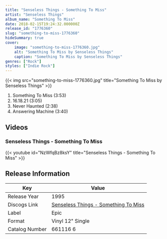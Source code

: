 ```yaml
---
title: "Senseless Things - Something To Miss"
artist: "Senseless Things"
album_name: "Something To Miss"
date: 2018-02-15T19:24:32.000000Z
release_id: "1776360"
slug: "something-to-miss-1776360"
hideSummary: true
cover:
    image: "something-to-miss-1776360.jpg"
    alt: "Something To Miss by Senseless Things"
    caption: "Something To Miss by Senseless Things"
genres: ["Rock"]
styles: ["Indie Rock"]
---
```


{{< img src="something-to-miss-1776360.jpg" title="Something To Miss by Senseless Things" >}}

<!-- section break -->

1. Something To Miss (3:53)
2. 16.18.21 (3:05)
3. Never Haunted (2:38)
4. Answering Machine (3:40)

<!-- section break -->




## Videos
### Senseless Things - Something To Miss
{{< youtube id="NzWfqBz8ksY" title="Senseless Things - Something To Miss" >}}<br>



## Release Information
|  Key           | Value                                                |
| ---------------| ---------------------------------------------------- |
| Release Year   | 1995                                   |
| Discogs Link   | [Senseless Things - Something To Miss](https://www.discogs.com/release/1776360-Senseless-Things-Something-To-Miss) |
| Label          | Epic |
| Format         | Vinyl 12" Single |
| Catalog Number | 661116 6 |
